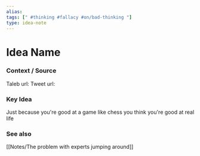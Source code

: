 ```yaml
---
alias: 
tags: [" #thinking #fallacy #on/bad-thinking "]
type: idea-note
---
```

# Idea Name

### Context / Source
Taleb
url: 
Tweet url: 

### Key Idea

Just because you're good at a game
like chess
you think you're good at real life

### See also
[[Notes/The problem with experts jumping around]]